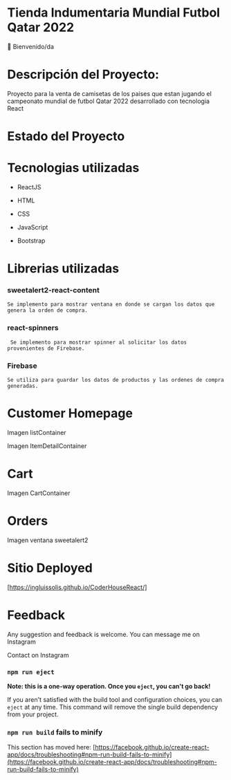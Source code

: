 # Tienda Indumentaria Mundial Futbol Qatar 2022

👋 Bienvenido/da

# Descripción del Proyecto:

Proyecto para la venta de camisetas de los paises que estan jugando el campeonato mundial de futbol Qatar 2022 desarrollado con tecnologia React

# Estado del Proyecto


# Tecnologias utilizadas

- ReactJS

- HTML

- CSS

- JavaScript

- Bootstrap

# Librerias utilizadas

### sweetalert2-react-content
    Se implemento para mostrar ventana en donde se cargan los datos que genera la orden de compra.

### react-spinners
     Se implemento para mostrar spinner al solicitar los datos provenientes de Firebase.

### Firebase
    Se utiliza para guardar los datos de productos y las ordenes de compra generadas.
# Customer Homepage

Imagen listContainer

Imagen ItemDetailContainer

# Cart

Imagen CartContainer

# Orders

Imagen ventana sweetalert2

# Sitio Deployed

[https://ingluissolis.github.io/CoderHouseReact/]

# Feedback

Any suggestion and feedback is welcome. You can message me on Instagram

Contact on Instagram

### `npm run eject`

**Note: this is a one-way operation. Once you `eject`, you can't go back!**

If you aren't satisfied with the build tool and configuration choices, you can `eject` at any time. This command will remove the single build dependency from your project.


### `npm run build` fails to minify

This section has moved here: [https://facebook.github.io/create-react-app/docs/troubleshooting#npm-run-build-fails-to-minify](https://facebook.github.io/create-react-app/docs/troubleshooting#npm-run-build-fails-to-minify)

